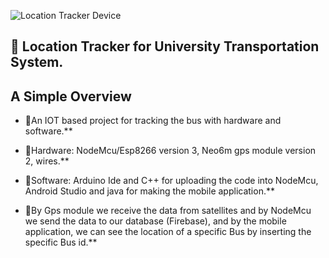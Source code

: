 ![Location Tracker Device](https://i.postimg.cc/7PBNmKJQ/Whats-App-Image-2024-04-24-at-10-25-50-PM.jpg)



## 🔰 Location Tracker for University Transportation System.

## A Simple Overview

* 💠An IOT based project for tracking the bus with hardware and software.**

* 💠Hardware: NodeMcu/Esp8266 version 3, Neo6m gps module version 2, wires.**

* 💠Software: Arduino Ide and C++ for uploading the code into NodeMcu, Android Studio and java for making the mobile application.**

* 💠By Gps module we receive the data from satellites and by NodeMcu we send the data to our database (Firebase), and by the mobile application, we can see the location of a specific Bus by inserting the specific Bus id.**

